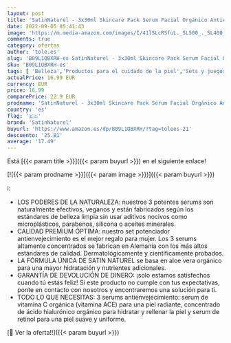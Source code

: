 ```yaml
---
layout: post
title: 'SatinNaturel - 3x30ml Skincare Pack Serum Facial Orgánico Antiedad | Retinol Serum  Serum Vitamina C + A&E  Serum Acido Hialuronico Puro | Aloe Vera Puro en vez de Agua | Satin Naturel  3x30ml Set de Regalo '
date: 2022-09-05 05:41:43
image: 'https://m.media-amazon.com/images/I/41lSLcRSfuL._SL500_._SL400_.jpg'
comments: true
category: ofertas
author: 'tole.es'
slug: 'B09L1QBXRH-es SatinNaturel - 3x30ml Skincare Pack Serum Facial Orgánico...'
sku: 'B09L1QBXRH-es'
tags: [ 'Belleza','Productos para el cuidado de la piel','Sets y juegos para el cuidado de la piel','de','regalo','satinnaturel','set','🇪🇸', ]
actualPrice: 16.99 EUR
currency: EUR
price: 16.99
comparePrice: 22.9 EUR
prodname: 'SatinNaturel - 3x30ml Skincare Pack Serum Facial Orgánico Antiedad | Retinol Serum  Serum Vitamina C + A&E  Serum Acido Hialuronico Puro | Aloe Vera Puro en vez de Agua | Satin Naturel  3x30ml Set de Regalo '
country: 'es'
flag: '🇪🇸'
brand: 'SatinNaturel'
buyurl: 'https://www.amazon.es/dp/B09L1QBXRH/?tag=tolees-21'
descuento: '25.81'
average: '17.49'
---
```


Está [{{< param title >}}]({{< param buyurl >}}) en el siguiente enlace!

[![{{< param prodname >}}]({{< param image >}})]({{< param buyurl >}})

ℹ️:

- LOS PODERES DE LA NATURALEZA: nuestros 3 potentes serums son naturalmente efectivos, veganos y están fabricados según los estándares de belleza limpia sin usar aditivos nocivos como microplásticos, parabenos, silicona o aceites minerales.
- CALIDAD PREMIUM ÓPTIMA: nuestro set potenciador antienvejecimiento es el mejor regalo para mujer. Los 3 serums altamente concentrados se fabrican en Alemania con los más altos estándares de calidad. Dermatológicamente y científicamente probados.
- LA FÓRMULA ÚNICA DE SATIN NATUREL se basa en aloe vera orgánico para una mayor hidratación y nutrientes adicionales.
- GARANTÍA DE DEVOLUCIÓN DE DINERO: ¡solo estamos satisfechos cuando tú estás feliz! Si este producto no cumple con tus expectativas, ponte en contacto con nosotros y encontraremos una solución para ti.
- TODO LO QUE NECESITAS: 3 serums antienvejecimiento: serum de vitamina C orgánica (vitamina ACE) para una piel radiante, concentrado de ácido hialurónico orgánico para hidratar y rellenar la piel y serum de retinol para una piel suave y uniforme.

[🛒 Ver la oferta!!]({{< param buyurl >}})
